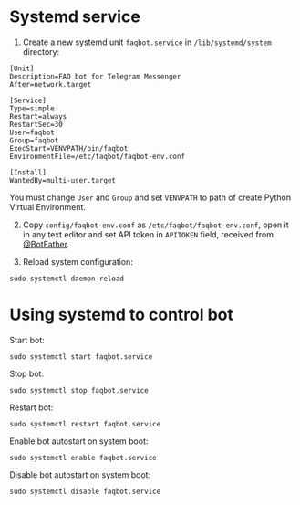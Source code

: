 # Systemd service
 1. Create a new systemd unit `faqbot.service` in `/lib/systemd/system` directory:

 ```
 [Unit]
 Description=FAQ bot for Telegram Messenger
 After=network.target
 
 [Service]
 Type=simple
 Restart=always
 RestartSec=30
 User=faqbot
 Group=faqbot
 ExecStart=VENVPATH/bin/faqbot
 EnvironmentFile=/etc/faqbot/faqbot-env.conf
 
 [Install]
 WantedBy=multi-user.target
 ```

 You must change `User` and `Group` and set `VENVPATH` to path of create Python Virtual Environment.
 
 2. Copy `config/faqbot-env.conf` as `/etc/faqbot/faqbot-env.conf`, open it in any text editor and set API token in `APITOKEN` field, received from [@BotFather](https://t.me/BotFather).
 
 3. Reload system configuration:
 ```
 sudo systemctl daemon-reload
 ```

# Using systemd to control bot

Start bot:
```
sudo systemctl start faqbot.service
```

Stop bot:
```
sudo systemctl stop faqbot.service
```

Restart bot:
```
sudo systemctl restart faqbot.service
```

Enable bot autostart on system boot:
```
sudo systemctl enable faqbot.service
```

Disable bot autostart on system boot:
```
sudo systemctl disable faqbot.service
```
